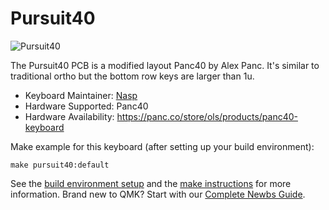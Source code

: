 # Pursuit40

![Pursuit40](https://i.imgur.com/Ay3k75t.jpg)

The Pursuit40 PCB is a modified layout Panc40 by Alex Panc. It's similar to traditional ortho but the bottom row keys are larger than 1u. 

* Keyboard Maintainer: [Nasp](https://github.com/npspears)
* Hardware Supported: Panc40
* Hardware Availability: https://panc.co/store/ols/products/panc40-keyboard

Make example for this keyboard (after setting up your build environment):

    make pursuit40:default

See the [build environment setup](https://docs.qmk.fm/#/getting_started_build_tools) and the [make instructions](https://docs.qmk.fm/#/getting_started_make_guide) for more information. Brand new to QMK? Start with our [Complete Newbs Guide](https://docs.qmk.fm/#/newbs).

